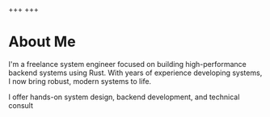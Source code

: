 +++
+++

# About Me

I'm a freelance system engineer focused on building high-performance backend systems using Rust. With years of experience developing systems, I now  bring robust, modern systems to life.

I offer hands-on system design, backend development, and technical consult
